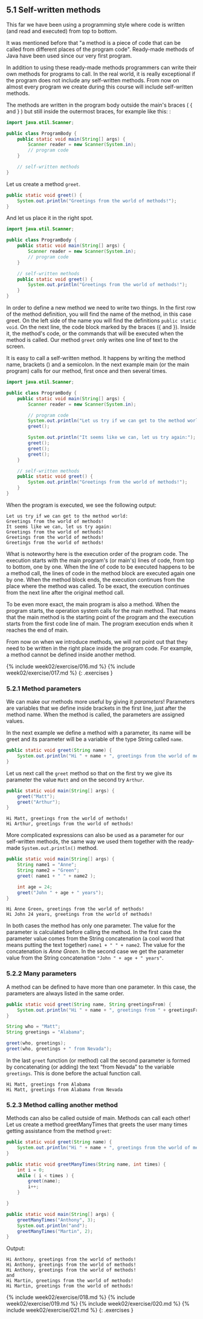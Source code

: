 <!-- 5.1 was 2.7 -->
## 5.1 Self-written methods

This far we have been using a programming style where code is written (and read and executed) from top to bottom.

It was mentioned before that "a method is a piece of code that can be called from different places of the program code". Ready-made methods of Java have been used since our very first program.

In addition to using these ready-made methods programmers can write their own methods for programs to call. In the real world, it is really exceptional if the program does not include any self-written methods. From now on almost every program we create during this course will include self-written methods.

The methods are written in the program body outside the main's braces ( { and } ) but still inside the outermost braces, for example like this: :

```java
import java.util.Scanner;

public class ProgramBody {
    public static void main(String[] args) {
        Scanner reader = new Scanner(System.in);
        // program code
    }

    // self-written methods
}
```

Let us create a method `greet`.

```java
public static void greet() {
    System.out.println("Greetings from the world of methods!");
}
```

And let us place it in the right spot.

```java
import java.util.Scanner;

public class ProgramBody {
    public static void main(String[] args) {
        Scanner reader = new Scanner(System.in);
        // program code
    }

    // self-written methods
    public static void greet() {
        System.out.println("Greetings from the world of methods!");
    }
}
```

In order to define a new method we need to write two things. In the first row of the method definition, you will find the name of the method, in this case greet. On the left side of the name you will find the definitions `public static void`. On the next line, the code block marked by the braces ({ and }). Inside it, the method's code, or the commands that will be executed when the method is called. Our method `greet` only writes one line of text to the screen.

It is easy to call a self-written method. It happens by writing the method name, brackets () and a semicolon. In the next example main (or the main program) calls for our method, first once and then several times.

```java
import java.util.Scanner;

public class ProgramBody {
    public static void main(String[] args) {
        Scanner reader = new Scanner(System.in);

        // program code
        System.out.println("Let us try if we can get to the method world:");
        greet();

        System.out.println("It seems like we can, let us try again:");
        greet();
        greet();
        greet();
    }

    // self-written methods
    public static void greet() {
        System.out.println("Greetings from the world of methods!");
    }
}
```

When the program is executed, we see the following output:

```output
Let us try if we can get to the method world:
Greetings from the world of methods!
It seems like we can, let us try again:
Greetings from the world of methods!
Greetings from the world of methods!
Greetings from the world of methods!
```

What is noteworthy here is the execution order of the program code. The execution starts with the main program's (or main's) lines of code, from top to bottom, one by one. When the line of code to be executed happens to be a method call, the lines of code in the method block are executed again one by one. When the method block ends, the execution continues from the place where the method was called. To be exact, the execution continues from the next line after the original method call.

To be even more exact, the main program is also a method. When the program starts, the operation system calls for the main method. That means that the main method is the starting point of the program and the execution starts from the first code line of main. The program execution ends when it reaches the end of main.

From now on when we introduce methods, we will not point out that they need to be written in the right place inside the program code. For example, a method cannot be defined inside another method.


{% include week02/exercise/016.md %}
{% include week02/exercise/017.md %}
{: .exercises }

### 5.2.1 Method parameters

We can make our methods more useful by giving it *parameters*! Parameters are variables that we define inside brackets in the first line, just after the method name. When the method is called, the parameters are assigned values.

In the next example we define a method with a parameter, its name will be greet and its parameter will be a variable of the type String called `name`.

```java
public static void greet(String name) {
    System.out.println("Hi " + name + ", greetings from the world of methods!");
}
```

Let us next call the `greet` method so that on the first try we give its parameter the value `Matt` and on the second try `Arthur`.

```java
public static void main(String[] args) {
    greet("Matt");
    greet("Arthur");
}
```

```output
Hi Matt, greetings from the world of methods!
Hi Arthur, greetings from the world of methods!
```

More complicated expressions can also be used as a parameter for our self-written methods, the same way we used them together with the ready-made `System.out.println()` method.

```java
public static void main(String[] args) {
    String name1 = "Anne";
    String name2 = "Green";
    greet( name1 + " " + name2 );

    int age = 24;
    greet("John " + age + " years");
}
```

```output
Hi Anne Green, greetings from the world of methods!
Hi John 24 years, greetings from the world of methods!
```

In both cases the method has only one parameter. The value for the parameter is calculated before calling the method. In the first case the parameter value comes from the String concatenation (a cool word that means putting the text together) `name1 + " " + name2`. The value for the concatenation is *Anne Green*. In the second case we get the parameter value from the String concatenation `"John " + age + " years"`.

### 5.2.2 Many parameters

A method can be defined to have more than one parameter. In this case, the parameters are always listed in the same order.

```java
public static void greet(String name, String greetingsFrom) {
    System.out.println("Hi " + name + ", greetings from " + greetingsFrom);
}
```

```java
String who = "Matt";
String greetings = "Alabama";

greet(who, greetings);
greet(who, greetings + " from Nevada");
```

In the last `greet` function (or method) call the second parameter is formed by concatenating (or adding) the text “from Nevada” to the variable `greetings`. This is done before the actual function call.

```output
Hi Matt, greetings from Alabama
Hi Matt, greetings from Alabama from Nevada
```

### 5.2.3 Method calling another method

Methods can also be called outside of main. Methods can call each other! Let us create a method greetManyTimes that greets the user many times getting assistance from the method `greet`:

```java
public static void greet(String name) {
    System.out.println("Hi " + name + ", greetings from the world of methods!");
}

public static void greetManyTimes(String name, int times) {
    int i = 0;
    while ( i < times ) {
        greet(name);
        i++;
    }

}

public static void main(String[] args) {
    greetManyTimes("Anthony", 3);
    System.out.println("and");
    greetManyTimes("Martin", 2);
}
```

Output:

```output
Hi Anthony, greetings from the world of methods!
Hi Anthony, greetings from the world of methods!
Hi Anthony, greetings from the world of methods!
and
Hi Martin, greetings from the world of methods!
Hi Martin, greetings from the world of methods!
```

{% include week02/exercise/018.md %}
{% include week02/exercise/019.md %}
{% include week02/exercise/020.md %}
{% include week02/exercise/021.md %}
{: .exercises }
